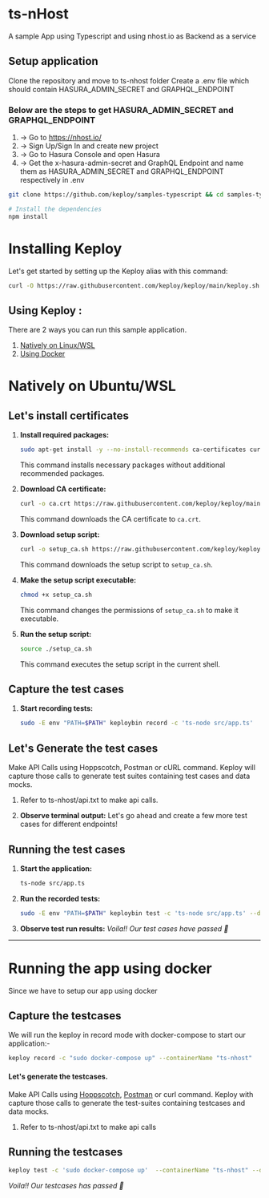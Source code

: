 # ts-nHost

A sample App using Typescript and using nhost.io as Backend as a service

## Setup application

Clone the repository and move to ts-nhost folder
Create a .env file which should contain HASURA_ADMIN_SECRET and GRAPHQL_ENDPOINT

### Below are the steps to get HASURA_ADMIN_SECRET and GRAPHQL_ENDPOINT

1. -> Go to https://nhost.io/
2. -> Sign Up/Sign In and create new project
3. -> Go to Hasura Console and open Hasura
4. -> Get the x-hasura-admin-secret and GraphQL Endpoint and name them as HASURA_ADMIN_SECRET and GRAPHQL_ENDPOINT respectively in .env

```bash
git clone https://github.com/keploy/samples-typescript && cd samples-typescript/ts-nhost

# Install the dependencies
npm install
```

# Installing Keploy

Let's get started by setting up the Keploy alias with this command:

```sh
curl -O https://raw.githubusercontent.com/keploy/keploy/main/keploy.sh && source keploy.sh
```

## Using Keploy :

There are 2 ways you can run this sample application.

1. [Natively on Linux/WSL](#natively-on-ubuntuwsl)
2. [Using Docker](#running-sample-app-using-docker)

# Natively on Ubuntu/WSL

## Let's install certificates

1. **Install required packages:**

   ```sh
   sudo apt-get install -y --no-install-recommends ca-certificates curl
   ```

   This command installs necessary packages without additional recommended packages.

2. **Download CA certificate:**

   ```sh
   curl -o ca.crt https://raw.githubusercontent.com/keploy/keploy/main/pkg/core/proxy/asset/ca.crt
   ```

   This command downloads the CA certificate to `ca.crt`.

3. **Download setup script:**

   ```sh
   curl -o setup_ca.sh https://raw.githubusercontent.com/keploy/keploy/main/pkg/core/proxy/asset/setup_ca.sh
   ```

   This command downloads the setup script to `setup_ca.sh`.

4. **Make the setup script executable:**

   ```sh
   chmod +x setup_ca.sh
   ```

   This command changes the permissions of `setup_ca.sh` to make it executable.

5. **Run the setup script:**
   ```sh
   source ./setup_ca.sh
   ```
   This command executes the setup script in the current shell.

## Capture the test cases

1. **Start recording tests:**
   ```bash
   sudo -E env "PATH=$PATH" keploybin record -c 'ts-node src/app.ts'
   ```

## Let's Generate the test cases

Make API Calls using Hoppscotch, Postman or cURL command. Keploy will capture those calls to generate test suites containing test cases and data mocks.

1. Refer to ts-nhost/api.txt to make api calls.

2. **Observe terminal output:**
   Let's go ahead and create a few more test cases for different endpoints!

## Running the test cases

1. **Start the application:**

   ```bash
   ts-node src/app.ts
   ```

2. **Run the recorded tests:**

   ```bash
   sudo -E env "PATH=$PATH" keploybin test -c 'ts-node src/app.ts' --delay 10
   ```

3. **Observe test run results:**
   _Voila!! Our test cases have passed 🌟_

---

# Running the app using docker

Since we have to setup our app using docker

## Capture the testcases

We will run the keploy in record mode with docker-compose to start our application:-

```bash
keploy record -c "sudo docker-compose up" --containerName "ts-nhost"

```

#### Let's generate the testcases.

Make API Calls using [Hoppscotch](https://hoppscotch.io), [Postman](https://postman.com) or curl command. Keploy with capture those calls to generate the test-suites containing testcases and data mocks.

1. Refer to ts-nhost/api.txt to make api calls

## Running the testcases

```bash
keploy test -c 'sudo docker-compose up'  --containerName "ts-nhost" --delay 10
```

_Voila!! Our testcases has passed 🌟_
